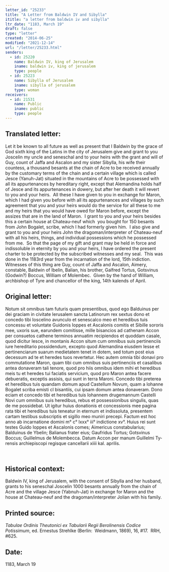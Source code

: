 ```yaml
---
letter_id: "25233"
title: "A Letter from Baldwin IV and Sibylla"
ititle: "a letter from baldwin iv and sibylla"
ltr_date: "1183, March 19"
draft: false
type: "letter"
created: "2014-06-25"
modified: "2021-12-14"
url: "/letter/25233.html"
senders:
  - id: 25220
    name: Baldwin IV, king of Jerusalem
    iname: baldwin iv, king of jerusalem
    type: people
  - id: 25223
    name: Sibylla of Jerusalem
    iname: sibylla of jerusalem
    type: woman
receivers:
  - id: 21531
    name: Public
    iname: public
    type: people
---
```

<h2> Translated letter:</h2><p>Let it be known to all future as well as present that I Baldwin by the grace of God sixth king of the Latins in the city of Jerusalem give and grant to you Joscelin my uncle and seneschal and to your heirs with the grant and will of Guy, count of Jaffa and Ascalon and my sister Sibylla, his wife their countess, a thousand besants at the chain of Acre to be received annually by the customary terms of the chain and a certain village which is called Jesce (Yanuh-Jat) situated in the mountains of Acre to be possessed with all its appurtenances by hereditary right, except that Alemandina holds half of Jesce and its appurtenances in dowery, but after her death it will revert to you and your heirs.&nbsp; All these I have given to you in exchange for Maron, which I had given you before with all its appurtenances and villages by such agreement that you and your heirs would do the service for all these to me and my heirs that you would have owed for Maron before, except the assizes that are in the land of Maron.&nbsp; I grant to you and your heirs besides this a certain house at Chateau-neuf which&nbsp; you bought for 150 besants from John Bogalet, scribe, which I had formerly given him.&nbsp; I also give and grant to you and your heirs John the dragoman/interpreter of Chateau-neuf with all his heirs, things, and individual possessions which he possessed from me.&nbsp; So that the page of my gift and grant may be held in force and indissoluble in eternity by you and your heirs, I have ordered the present charter to be protected by the subscribed witnesses and my seal.&nbsp; This was done in the 1183rd year from the incarnation of the lord, 15th indiction.&nbsp; Witnesses of this thing are Guy, count of Jaffa and Ascalon, Aimery, constable, Baldwin of Ibelin, Balian, his brother, Galfred Tortus, Gotsvinus (Godwin?) Boccus, William of Molembec.&nbsp; Given by the hand of William, archbishop of Tyre and chancellor of the king, 14th kalends of April.&nbsp;&nbsp;</p><h2 class="mt-4"> Original letter:</h2><p>Notum sit omnibus tam futuris quam presentibus, quod ego Balduinus per dei graciam in civitate Ierusalem sancta Latinorum rex sextus dono et concedo tibi Ioscelino avunculo et senescalco meo et heredibus tuis concessu et voluntate Guidonis Ioppes et Ascalonis comitis et Sibille sororis mee, uxoris sue, earundem comitisse, mille bisancios ad cathenam Accon per consuetos cathene terminos annuatim recipiendos et quoddam casale, quod dicitur Iesce, in montanis Accon situm cum omnibus suis pertinenciis iure hereditario possidendum, excepto quod Alemandina eiusdem Iesse et pertinenciarum suarum medietatem tenet in dotem, sed totum post eius decessum ad te et heredes tuos revertetur. Hec autem omnia tibi donavi pro commutatione Maron, quam tibi cum omnibus suis pertinenciis et casalibus antea donaveram tali tenore, quod pro hiis omnibus idem mihi et heredibus meis tu et heredes tui faciatis servicium, quod pro Maron antea facere debueratis, exceptis assisis, qui sunt in terra Maroni. Concedo tibi preterea et heredibus tuis quandam domum apud Castellum Novum, quam a Iohanne Bogalet scriba emisti cl bisantiis, cui ipsam domum antea donaveram. Dono eciam et concedo tibi et heredibus tuis Iohannem drugemannum Castelli Novi cum omnibus suis heredibus, rebus et possessionibus singulis, quas de me possidebat. Ut igitur huius donationis et concessionis mee pagina rata tibi et heredibus tuis teneatur in eternum et indissoluta, presentem cartam testibus subscriptis et sigillo meo muniri precepi. Factum est hoc anno ab incarnatione domini m° c° lxxx° iii° indictione xv°. Huius rei sunt testes Guido Ioppes et Ascalonis comes; Aimericus constabularius; Balduinus de Ybelin; Balianus frater eius; Gaufridus Tortus; Gotsvinus Boccus; Guillelmus de Molembecca. Datum Accon per manum Guillelmi Ty­rensis archiepiscopi regisque cancellarii xiiii kal. aprilis.</p><p>&nbsp;</p><h2 class="mt-4"> Historical context:</h2><p>Baldwin IV, king of Jerusalem, with the consent of Sibylla and her husband, grants to his seneschal Joscelin 1000 besants annually from the chain of Acre and the village Jesce (Yabnuh-Jat) in exchange for Maron and the house at Chateau-neuf and the dragoman/interpreter Jolian with his family.&nbsp;&nbsp;</p><h2 class="mt-4"> Printed source:</h2><p><i>Tabulae Ordinis Theutonici ex Tabularii Regii Berolinensis Codice Potissimum</i>, ed. Ernestus Strehlke (Berlin:&nbsp; Weidmann, 1869), 16, #17.&nbsp; RRH, #625.</p><h2 class="mt-4"> Date:</h2>1183, March 19